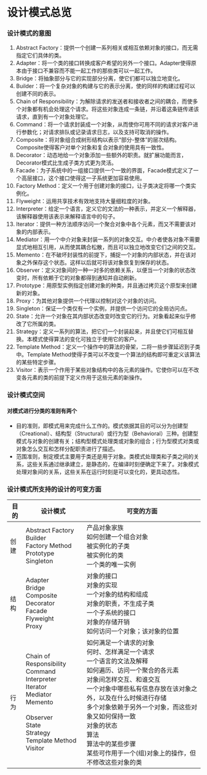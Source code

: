 # 设计模式总览

### 设计模式的意图

1. Abstract Factory：提供一个创建一系列相关或相互依赖对象的接口，而无需指定它们具体的类。
2. Adapter：将一个类的接口转换成客户希望的另外一个接口。Adapter使得原本由于接口不兼容而不能一起工作的那些类可以一起工作。
3. Bridge：将抽象部分与它的实现部分分离，使它们都可以独立地变化。
4. Builder：将一个复杂对象的构建与它的表示分离，使的同样的构建过程可以创建不同的表示。
5. Chain of Responsibility：为解除请求的发送者和接收者之间的耦合，而使多个对象都有机会处理这个请求。将这些对象连成一条链，并沿着这条链传递该请求，直到有一个对象处理它。
6. Command：将一个请求封装成一个对象，从而使你可用不同的请求对客户进行参数化；对请求排队或记录请求日志，以及支持可取消的操作。
7. Composite：将对象组合成树形结构以表示“部分-整体”的层次结构。Composite使得客户对单个对象和复合对象的使用具有一致性。
8. Decorator：动态地给一个对象添加一些额外的职责。就扩展功能而言，Decorator模式比生成子类方式更为灵活。
9. Facade：为子系统中的一组接口提供一个一致的界面，Facade模式定义了一个高层接口，这个接口使得这一子系统更加容易使用。
10. Factory Method：定义一个用于创建对象的接口，让子类决定将哪一个类实例化。
11. Flyweight：运用共享技术有效地支持大量细粒度的对象。
12. Interpreter：给定一个语言，定义它的文法的一种表示，并定义一个解释器，该解释器使用该表示来解释语言中的句子。
13. Iterator：提供一种方法顺序访问一个聚合对象中各个元素，而又不需要该对象的内部表示。
14. Mediator：用一个中介对象来封装一系列的对象交互。中介者使各对象不需要显式地相互引用，从而使其耦合松散，而且可以独立地改变它们之间的交互。
15. Memento：在不破坏封装性的前提下，捕捉一个对象的内部状态，并在该对象之外保存这个状态。这样以后就可将该对象恢复到保存的状态。
16. Observer：定义对象间的一种一对多的依赖关系，以便当一个对象的状态改变时，所有依赖于它的对象都得到通知并自动刷新。
17. Prototype：用原型实例指定创建对象的种类，并且通过拷贝这个原型来创建新的对象。
18. Proxy：为其他对象提供一个代理以控制对这个对象的访问。
19. Singleton：保证一个类仅有一个实例，并提供一个访问它的全局访问点。
20. State：允许一个对象在其内部状态改变时改变它的行为。对象看起来似乎修改了它所属的类。
21. Strategy：定义一系列的算法，把它们一个封装起来，并且使它们可相互替换。本模式使得算法的变化可独立于使用它的客户。
22. Template Method：定义一个操作中的算法的骨架，二将一些步骤延迟到子类中。Template Method使得子类可以不改变一个算法的结构即可重定义该算法的某些特定步骤。
23. Visitor：表示一个作用于某些对象结构中的各元素的操作。它使你可以在不改变各元素的类的前提下定义作用于这些元素的新操作。

### 设计模式空间



#### 对模式进行分类的准则有两个

* 目的准则，即模式用来完成什么工作的。模式依据其目的可以分为创建型（Creational）、结构型（Structural）或行为型（Behavioral）三种。创建型模式与对象的创建有关；结构型模式处理类或对象的组合；行为型模式对类或对象怎么交互和怎样分配职责进行了描述。
* 范围准则，制定模式主要用于类还是用于对象。类模式处理类和子类之间的关系，这些关系通过继承建立，是静态的，在编译时刻便确定下来了。对象模式处理对象间的关系，这些关系在运行时刻是可以变化的，更具动态性。

### 设计模式所支持的设计的可变方面

| 目的 | 设计模式         | 可变的方面 |
| ---- | ---------------- | ---------- |
| 创建 | Abstract Factory<br>Builder<br>Factory Method<br>Prototype<br>Singleton | 产品对象家族<br>如何创建一个组合对象<br>被实例化的子类<br>被实例化的类<br>一个类的唯一实例 |
| 结构 | Adapter<br>Bridge<br>Composite<br>Decorator<br>Facade<br>Flyweight<br>Proxy | 对象的接口<br>对象的实现<br>一个对象的结构和组成<br>对象的职责，不生成子类<br>一个子系统的接口<br>对象的存储开销<br>如何访问一个对象；该对象的位置 |
| 行为 | Chain of Responsibility<br>Command<br>Interpreter<br>Iterator<br>Mediator<br>Memento<br><br>Observer<br>State<br>Strategy<br>Template Method<br>Visitor | 如何满足一个请求的对象<br>何时、怎样满足一个请求<br>一个语言的文法及解释<br>如何遍历、访问一个聚合的各元素<br>对象间怎样交互、和谁交互<br>一个对象中哪些私有信息存放在该对象之外，以及在什么时候进行存储<br>多个对象依赖于另外一个对象，而这些对象又如何保持一致<br>对象的状态<br>算法<br>算法中的某些步骤<br>某些可作用于一个(组)对象上的操作，但不修改这些对象的类 |

